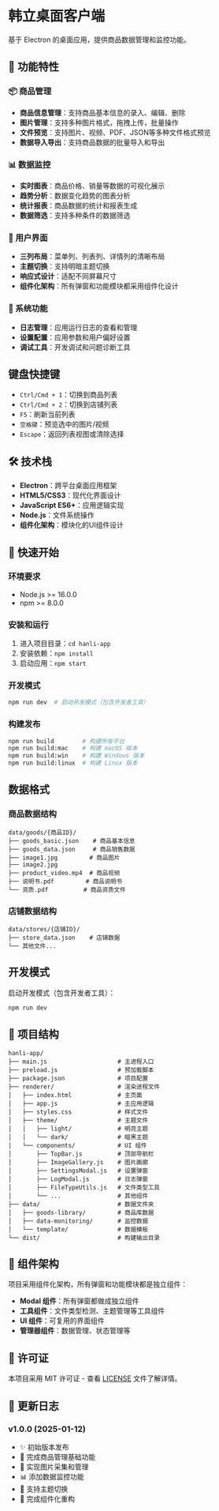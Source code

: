 # 韩立桌面客户端

基于 Electron 的桌面应用，提供商品数据管理和监控功能。

## 🚀 功能特性

### 📦 商品管理
- **商品信息管理**：支持商品基本信息的录入、编辑、删除
- **图片管理**：支持多种图片格式，拖拽上传，批量操作
- **文件预览**：支持图片、视频、PDF、JSON等多种文件格式预览
- **数据导入导出**：支持商品数据的批量导入和导出

### 📊 数据监控
- **实时图表**：商品价格、销量等数据的可视化展示
- **趋势分析**：数据变化趋势的图表分析
- **统计报表**：商品数据的统计和报表生成
- **数据筛选**：支持多种条件的数据筛选

### 🎨 用户界面
- **三列布局**：菜单列、列表列、详情列的清晰布局
- **主题切换**：支持明暗主题切换
- **响应式设计**：适配不同屏幕尺寸
- **组件化架构**：所有弹窗和功能模块都采用组件化设计

### 🔧 系统功能
- **日志管理**：应用运行日志的查看和管理
- **设置配置**：应用参数和用户偏好设置
- **调试工具**：开发调试和问题诊断工具

## 键盘快捷键

- `Ctrl/Cmd + 1`：切换到商品列表
- `Ctrl/Cmd + 2`：切换到店铺列表
- `F5`：刷新当前列表
- `空格键`：预览选中的图片/视频
- `Escape`：返回列表视图或清除选择

## 🛠️ 技术栈

- **Electron**：跨平台桌面应用框架
- **HTML5/CSS3**：现代化界面设计
- **JavaScript ES6+**：应用逻辑实现
- **Node.js**：文件系统操作
- **组件化架构**：模块化的UI组件设计

## 🚀 快速开始

### 环境要求
- Node.js >= 16.0.0
- npm >= 8.0.0

### 安装和运行

1. 进入项目目录：`cd hanli-app`
2. 安装依赖：`npm install`
3. 启动应用：`npm start`

### 开发模式
```bash
npm run dev  # 启动开发模式（包含开发者工具）
```

### 构建发布
```bash
npm run build        # 构建所有平台
npm run build:mac    # 构建 macOS 版本
npm run build:win    # 构建 Windows 版本
npm run build:linux  # 构建 Linux 版本
```

## 数据格式

### 商品数据结构
```
data/goods/{商品ID}/
├── goods_basic.json    # 商品基本信息
├── goods_data.json     # 商品销售数据
├── image1.jpg         # 商品图片
├── image2.jpg
├── product_video.mp4  # 商品视频
├── 说明书.pdf         # 商品说明书
└── 资质.pdf          # 商品资质文件
```

### 店铺数据结构
```
data/stores/{店铺ID}/
├── store_data.json    # 店铺数据
└── 其他文件...
```

## 开发模式

启动开发模式（包含开发者工具）：
```bash
npm run dev
```

## 📁 项目结构

```
hanli-app/
├── main.js                    # 主进程入口
├── preload.js                 # 预加载脚本
├── package.json               # 项目配置
├── renderer/                  # 渲染进程文件
│   ├── index.html             # 主页面
│   ├── app.js                 # 主应用逻辑
│   ├── styles.css             # 样式文件
│   ├── theme/                 # 主题文件
│   │   ├── light/             # 明亮主题
│   │   └── dark/              # 暗黑主题
│   └── components/            # UI 组件
│       ├── TopBar.js          # 顶部导航栏
│       ├── ImageGallery.js    # 图片画廊
│       ├── SettingsModal.js   # 设置弹窗
│       ├── LogModal.js        # 日志弹窗
│       ├── FileTypeUtils.js   # 文件类型工具
│       └── ...                # 其他组件
├── data/                      # 数据文件夹
│   ├── goods-library/         # 商品库数据
│   ├── data-monitoring/       # 监控数据
│   └── template/              # 数据模板
└── dist/                      # 构建输出目录
```

## 🔧 组件架构

项目采用组件化架构，所有弹窗和功能模块都是独立组件：

- **Modal 组件**：所有弹窗都做成独立组件
- **工具组件**：文件类型检测、主题管理等工具组件
- **UI 组件**：可复用的界面组件
- **管理器组件**：数据管理、状态管理等

## 📄 许可证

本项目采用 MIT 许可证 - 查看 [LICENSE](../LICENSE) 文件了解详情。

## 🔄 更新日志

### v1.0.0 (2025-01-12)
- ✨ 初始版本发布
- 🎯 完成商品管理基础功能
- 📸 实现图片采集和管理
- 📊 添加数据监控功能
- 🎨 支持主题切换
- 🔧 完成组件化重构